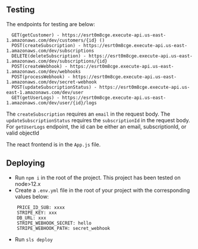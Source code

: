 ## Testing
The endpoints for testing are below:
```
  GET(getCustomer) - https://esrt0m8cge.execute-api.us-east-1.amazonaws.com/dev/customers/{id} ()
  POST(createSubscription) - https://esrt0m8cge.execute-api.us-east-1.amazonaws.com/dev/subscriptions
  DELETE(deleteSubscription) - https://esrt0m8cge.execute-api.us-east-1.amazonaws.com/dev/subscriptions/{id}
  POST(createWebhook) - https://esrt0m8cge.execute-api.us-east-1.amazonaws.com/dev/webhooks
  POST(processWebhook) - https://esrt0m8cge.execute-api.us-east-1.amazonaws.com/dev/secret-webhook
  POST(updateSubscriptionStatus) - https://esrt0m8cge.execute-api.us-east-1.amazonaws.com/dev/user
  GET(getUserLogs) - https://esrt0m8cge.execute-api.us-east-1.amazonaws.com/dev/user/{id}/logs
```

The `createSubscription` requires an `email` in the request body.
The `updateSubscriptionStatus` requires the `subscriptionId` in the request body.
For `getUserLogs` endpoint, the id can be either an email, subscriptionId, or valid objectId

The react frontend is in the `App.js` file.


## Deploying

- Run `npm i` in the root of the project. This project has been tested on node>12.x
- Create a `.env.yml` file in the root of your project with the corresponding values below:
```
    PRICE_ID_SUB: xxxx
    STRIPE_KEY: xxx
    DB_URL: xxx
    STRIPE_WEBHOOK_SECRET: hello
    STRIPE_WEBHOOK_PATH: secret_webhook
```
- Run `sls deploy`